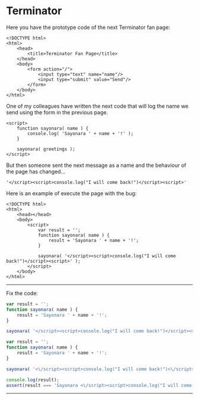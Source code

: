 # Terminator
Here you have the prototype code of the next Terminator fan page:

```
<!DOCTYPE html>
<html>
    <head>
        <title>Terminator Fan Page</title>
    </head>
    <body>
        <form action="/">
            <input type="text" name="name"/>
            <input type="submit" value="Send"/>
        </form>
    </body>
</html>
```
One of my colleagues have written the next code that will log the name we send using the form in the previous page.
```
<script>
    function sayonara( name ) {
        console.log( 'Sayonara ' + name + '!' );
    }

    sayonara( greetings );
</script>
```
But then someone sent the next message as a name and the behaviour of the page has changed...
```
'</script><script>console.log("I will come back!")</script><script>'
```

Here is an example of execute the page with the bug:
```
<!DOCTYPE html>
<html>
	<head></head>
	<body>
		<script>
		    var result = '';
			function sayonara( name ) {
				result = 'Sayonara ' + name + '!';
			}

			sayonara( '</script><script>console.log("I will come back!")</script><script>' );
		</script>
	</body>
</html>
```

---
Fix the code:
```js
var result = '';
function sayonara( name ) {
    result = 'Sayonara ' + name + '!';
}

sayonara( '</script><script>console.log("I will come back!")</script><script>' );
```
```js
var result = '';
function sayonara( name ) {
    result = 'Sayonara ' + name + '!';
}

sayonara( '<\/script><script>console.log("I will come back!")<\/script><script>' );
```
```js
console.log(result);
assert(result === 'Sayonara <\/script><script>console.log("I will come back!")<\/script><script>!');
```

---